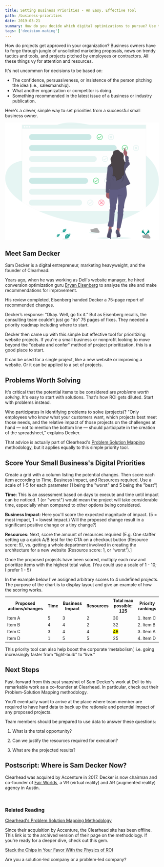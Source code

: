 ```yaml
---
title: Setting Business Priorities - An Easy, Effective Tool
path: /business-priorities
date: 2019-03-21
summary: How do you decide which digital optimizations to pursue? Use this simple tool for ranking priority actions for your small business.
tags: ['decision-making']
---
```


How do projects get approved in your organization? Business owners have to forge through jungle of unsolicited marketing proposals, news on trendy tactics and tools, and projects pitched by employees or contractors. All these things vy for attention and resources.

It's not uncommon for decisions to be based on: 
* The confidence, persuasiveness, or insistence of the person pitching the idea (i.e., salesmanship).
* What another organization or competitor is doing.
* Something recommended in the latest issue of a business or industry publication.

Here's a clever, simple way to set priorities from a successful small business owner.

![business priorities](../static/choosing-business-priorities.svg)

## Meet Sam Decker

Sam Decker is a digital entrepreneur, marketing heavyweight, and the founder of Clearhead. 

Years ago, when he was working as Dell's website manager, he hired conversion optimization guru <a href="https://www.bryaneisenberg.com/" target="blank">Bryan Eisenberg</a> to analyze the site and make recommendations for improvement.

His review completed, Eisenberg handed Decker a 75-page report of recommended changes.

Decker’s response: “Okay. Well, go fix it.” But as Eisenberg recalls, the consulting team couldn’t just go "do" 75 pages of fixes. They needed a priority roadmap including where to start.

Decker then came up with this simple but effective tool for prioritizing website projects. If you're a small business or nonprofit looking to move beyond the "debate and confer" method of project prioritization, this is a good place to start.

It can be used for a single project, like a new website or improving a website. Or it can be applied to a set of projects.

## Problems Worth Solving

It's critical that the potential items to be considered are <em>problems worth solving</em>. It's easy to start with solutions. That's how ROI gets diluted. Start with problems instead.

Who participates in identifying problems to solve (projects)? "Only employees who know what your customers want, which projects best meet those needs, and the relative impact of those projects on the challenges at hand — not to mention the bottom line — should participate in the creation of the spreadsheet," explains Decker. 

That advice is actually part of Clearhead's <A href="https://www.youtube.com/watch?v=Dm8MCA7QkeQ" target="blank">Problem Solution Mapping</a> methodology, but it applies equally to this simple priority tool.

## Score Your Small Business's Digital Priorities

Create a grid with a column listing the potential changes. Then score each item according to Time, Business Impact, and Resources required. Use a scale of 1-5 for each parameter (1 being the "worst" and 5 being the "best")

<strong>Time</strong>: This is an assessment based on days to execute and time until impact can be noticed. 1 (or "worst") would mean the project will take considerable time, especially when compared to other options being considered.

<strong>Business Impact</strong>: Here you'll score the expected magnitude of impact. (5 = most impact, 1 = lowest impact.) Will the proposed change result in a significant positive change or a tiny change?) 

<strong>Resources</strong>: Next, score the amount of resources required (E.g. One staffer setting up a quick A/B test for the CTA on a checkout button (Resource score: 5), vs. getting a whole department involved in creating the architecture for a new website (Resource score: 1, or “worst”).]

Once the proposed projects have been scored, multiply each row and prioritize items with the highest total value. (You could use a scale of 1 - 10; I prefer 1 - 5)

In the example below I've assigned arbitrary scores to 4 undefined projects. The purpose of the chart is to display layout and give an example of how the scoring works.

<div class="tg-wrap"><table>
  <tr>
    <th>Proposed actions/changes</th>
    <th>Time</th>
    <th>Business Impact</th>
    <th>Resources</th>
    <th>Total max possible: 125</th>
    <th>Priority rankings</th>
  </tr>
  <tr>
    <td>Item A</td>
    <td>5</td>
    <td>3</td>
    <td>2</td>
    <td>30</td>
    <td>1. Item C</td>
  </tr>
  <tr>
    <td>Item B</td>
    <td>4</td>
    <td>4</td>
    <td>2</td>
    <td>32</td>
    <td>2. Item B</td>
  </tr>
  <tr>
    <td>Item C</td>
    <td>3</td>
    <td>4</td>
    <td>4</td>
    <td><mark>48</mark></td>
    <td>3. Item A</td>
  </tr>
  <tr>
    <td>Item D</td>
    <td>1</td>
    <td>5</td>
    <td>5</td>
    <td>25</td>
    <td>4. Item D</td>
  </tr>
</table></div>


This priority tool can also help boost the corporate ‘metabolism’, i.e. going increasingly faster from “light-bulb” to “live.”

## Next Steps

Fast-forward from this past snapshot of Sam Decker's work at Dell to his remarkable work as a co-founder at Clearhead. In particular, check out their Problem-Solution Mapping methodology.

You'll eventually want to arrive at the place where team member are required to have hard data to back up the rationale and potential impact of any proposed projects.

Team members should be prepared to use data to answer these questions:


1. What is the total opportunity?

2. Can we justify the resources required for execution?

3. What are the projected results?


## Postscript: Where is Sam Decker Now?

Clearhead was acquired by Accenture in 2017. Decker is now chairman and co-founder of <a href="https://www.fairworlds.com/" target="blank">Fair Worlds</a>, a VR (virtual reality) and AR (augmented reality) agency in Austin.

 
### Related Reading

<a href="https://web.archive.org/web/20180831025627/http://clearhead.me/blog/problem-solution-mapping-inventedand-wins-revenue/" target="blank">Clearhead's Problem Solution Mapping Methodology</a>

Since their acquisition by Accenture, the Clearhead site has been offline. This link is to the archived version of their page on the methodology. If you're ready for a deeper dive, check out this gem.

<a href="https://web.archive.org/web/20180831033429/http://clearhead.me/blog/physics-of-roi/" target="blank">Stack the Chips in Your Favor With the Physics of ROI</a>

Are you a solution-led company or a problem-led company? 

